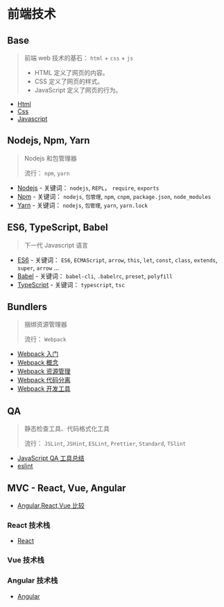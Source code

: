 # 前端技术

## Base

> 前端 web 技术的基石： `html` + `css` + `js`
>
> - HTML 定义了网页的内容。
> - CSS 定义了网页的样式。
> - JavaScript 定义了网页的行为。

- [Html](base/html.md)
- [Css](base/css.md)
- [Javascript](base/js.md)

## Nodejs, Npm, Yarn

> Nodejs 和包管理器
>
> 流行： `npm`, `yarn`

- [Nodejs](nodejs/nodejs.md) - 关键词： `nodejs`, `REPL`， `require`, `exports`
- [Npm](nodejs/npm.md) - 关键词： `nodejs`, `包管理`, `npm`, `cnpm`, `package.json`, `node_modules`
- [Yarn](nodejs/yarn.md) - 关键词： `nodejs`, `包管理`, `yarn`, `yarn.lock`

## ES6, TypeScript, Babel

> 下一代 Javascript 语言

- [ES6](es6/es6.md) - 关键词： `ES6`, `ECMAScript`, `arrow`, `this`, `let`, `const`, `class`, `extends`, `super`, `arrow` ...
- [Babel](es6/babel.md) - 关键词： `babel-cli`, `.babelrc`, `preset`, `polyfill`
- [TypeScript](es6/typescript.md) - 关键词： `typescript`, `tsc`

## Bundlers

> 捆绑资源管理器
>
> 流行： `Webpack`

- [Webpack 入门](webpack/webpack.md)
- [Webpack 概念](webpack/concept.md)
- [Webpack 资源管理](webpack/asset-management.md)
- [Webpack 代码分离](webpack/code-splitting.md)
- [Webpack 开发工具](webpack/development.md)

## QA

> 静态检查工具、代码格式化工具
>
> 流行： `JSLint`, `JSHint`, `ESLint`, `Prettier`, `Standard`, `TSlint`

- [JavaScript QA 工具总结](qa/qa-summary.md)
- [eslint](qa/eslint.md)

## MVC - React, Vue, Angular

- [Angular,React,Vue 比较](mvc/Angular,React,Vue比较.md)

### React 技术栈

- [React](mvc/react/react.md)

### Vue 技术栈

### Angular 技术栈

- [Angular](mvc/angular/angular.md)
